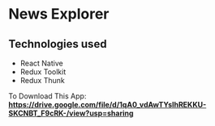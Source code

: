 # News Explorer

## Technologies used

+ React Native
+ Redux Toolkit
+ Redux Thunk

To Download This App: **https://drive.google.com/file/d/1qA0_vdAwTYsIhREKKU-SKCNBT_F9cRK-/view?usp=sharing**
